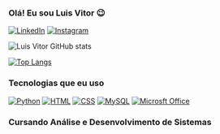 
### Olá! Eu sou Luis Vitor 😉

[![LinkedIn](https://img.shields.io/badge/LinkedIn-0077B5?style=for-the-badge&logo=linkedin&logoColor=white)](https://www.linkedin.com/in/luis-vitor-santos-da-hora-b1b751255/)
[![Instagram](https://img.shields.io/badge/Instagram-E4405F?style=for-the-badge&logo=instagram&logoColor=white)](https://www.instagram.com/luisvitordahora/)

![Luis Vitor GitHub stats](https://github-readme-stats.vercel.app/api?username=LuisVitorDaHora&show_icons=true&theme=dracula)

[![Top Langs](https://github-readme-stats.vercel.app/api/top-langs/?username=LuisVitorDaHora)](https://github.com/anuraghazra/github-readme-stats)

### Tecnologias que eu uso

[![Python](https://img.shields.io/badge/Python-3776AB?style=for-the-badge&logo=python&logoColor=white)]()
[![HTML](https://img.shields.io/badge/HTML-239120?style=for-the-badge&logo=html5&logoColor=white)]()
[![CSS](https://img.shields.io/badge/CSS3-1572B6?style=for-the-badge&logo=css3&logoColor=white)]()
[![MySQL](https://img.shields.io/badge/MySQL-00000F?style=for-the-badge&logo=mysql&logoColor=white)]()
[![Microsft Office](https://img.shields.io/badge/Microsoft_Office-D83B01?style=for-the-badge&logo=microsoft-office&logoColor=white)]()

### Cursando Análise e Desenvolvimento de Sistemas

